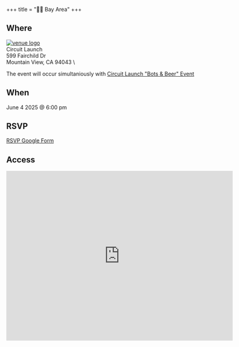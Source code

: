 +++
title = "🌅🌉 Bay Area"
+++
<!--If the venue for the month does not have a serviceable logo to use here consider omitting or using /images/bayarea/trolleyproblem.png as a place holder-->


## Where
<a href="https://www.circuitlaunch.com/">![venue logo](/images/logos/Circuit-Launch-Logo.png)</a> \
Circuit Launch \
599 Fairchild Dr \
Mountain View, CA 94043 \

The event will occur simultaniously with <a href="https://lu.ma/svrobo"> Circuit Launch "Bots & Beer" Event </a>

## When
June 4 2025 @ 6:00 pm

## RSVP
<a href="https://forms.gle/AFh9H3zUJvyqp9u27">RSVP Google Form</a>

## Access
<iframe src="https://www.google.com/maps/embed?pb=!1m18!1m12!1m3!1d423.14490644013296!2d-122.05005351695961!3d37.40329290979449!2m3!1f0!2f0!3f0!3m2!1i1024!2i768!4f13.1!3m3!1m2!1s0x808fb700737380d3%3A0xf295ac065fe26b6b!2sCircuit%20Launch!5e0!3m2!1sen!2sus!4v1747156541769!5m2!1sen!2sus" width="600" height="450" style="border:0;" allowfullscreen="" loading="lazy" referrerpolicy="no-referrer-when-downgrade"></iframe>